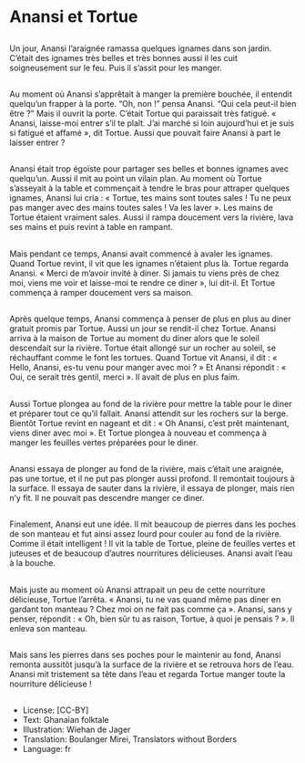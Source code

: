 # Anansi et Tortue

##
Un jour, Anansi l’araignée ramassa
quelques ignames dans son jardin.
C’était des ignames très belles et
très bonnes aussi il les cuit
soigneusement sur le feu.
Puis il s’assit pour les manger.

##
Au moment où Anansi s’apprêtait à
manger la première bouchée, il
entendit quelqu’un frapper à la
porte. “Oh, non !” pensa Anansi.
“Qui cela peut-il bien être ?” Mais il
ouvrit la porte.
C’était Tortue qui paraissait très
fatigué. « Anansi, laisse-moi entrer
s’il te plaît. J’ai marché si loin
aujourd’hui et je suis si fatigué et
affamé », dit Tortue.
Aussi que pouvait faire Anansi à
part le laisser entrer ?

##
Anansi était trop égoïste pour partager ses belles et
bonnes ignames avec quelqu’un. Aussi il mit au point
un vilain plan.
Au moment où Tortue s’asseyait à la table et
commençait à tendre le bras pour attraper quelques
ignames, Anansi lui cria : « Tortue, tes mains sont
toutes sales ! Tu ne peux pas manger avec des
mains toutes sales ! Va les laver ».
Les mains de Tortue étaient vraiment sales. Aussi il
rampa doucement vers la rivière, lava ses mains et
puis revint à table en rampant.

##
Mais pendant ce temps, Anansi
avait commencé à avaler les
ignames. Quand Tortue revint, il vit
que les ignames n’étaient plus là.
Tortue regarda Anansi. « Merci de
m’avoir invité à diner. Si jamais tu
viens près de chez moi, viens me
voir et laisse-moi te rendre ce diner
», lui dit-il.
Et Tortue commença à ramper
doucement vers sa maison.

##
Après quelque temps, Anansi commença à penser de
plus en plus au diner gratuit promis par Tortue. Aussi
un jour se rendit-il chez Tortue.
Anansi arriva à la maison de Tortue au moment du
diner alors que le soleil descendait sur la rivière.
Tortue était allongé sur un rocher au soleil, se
réchauffant comme le font les tortues.
Quand Tortue vit Anansi, il dit : « Hello, Anansi, es-tu
venu pour manger avec moi ? »
Et Anansi répondit : « Oui, ce serait très gentil, merci
». Il avait de plus en plus faim.

##
Aussi Tortue plongea au fond de la
rivière pour mettre la table pour le
diner et préparer tout ce qu’il fallait.
Anansi attendit sur les rochers sur
la berge.
Bientôt Tortue revint en nageant et
dit : « Oh Anansi, c’est prêt
maintenant, viens diner avec moi ».
Et Tortue plongea à nouveau et
commença à manger les feuilles
vertes préparées pour le diner.

##
Anansi essaya de plonger au fond
de la rivière, mais c’était une
araignée, pas une tortue, et il ne
put pas plonger aussi profond. Il
remontait toujours à la surface.
Il essaya de sauter dans la rivière, il
essaya de plonger, mais rien n’y fit.
Il ne pouvait pas descendre manger
ce diner.

##
Finalement, Anansi eut une idée. Il
mit beaucoup de pierres dans les
poches de son manteau et fut ainsi
assez lourd pour couler au fond de
la rivière.
Comme il était intelligent !
Il vit la table de Tortue, pleine de
feuilles vertes et juteuses et de
beaucoup d’autres nourritures
délicieuses. Anansi avait l’eau à la
bouche.

##
Mais juste au moment où Anansi
attrapait un peu de cette nourriture
délicieuse, Tortue l’arrêta.
« Anansi, tu ne vas quand même
pas diner en gardant ton manteau ?
Chez moi on ne fait pas comme ça
».
Anansi, sans y penser, répondit : «
Oh, bien sûr tu as raison, Tortue, à
quoi je pensais ? ». Il enleva son
manteau.

##
Mais sans les pierres dans ses
poches pour le maintenir au fond,
Anansi remonta aussitôt jusqu’à la
surface de la rivière et se retrouva
hors de l’eau.
Anansi mit tristement sa tête dans
l’eau et regarda Tortue manger
toute la nourriture délicieuse !

##
* License: [CC-BY]
* Text: Ghanaian folktale
* Illustration: Wiehan de Jager
* Translation: Boulanger Mirei, Translators without Borders
* Language: fr
